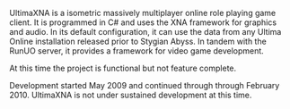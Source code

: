 UltimaXNA is a isometric massively multiplayer online role playing game client. It is programmed in C# and uses the XNA framework for graphics and audio. In its default configuration, it can use the data from any Ultima Online installation released prior to Stygian Abyss. In tandem with the RunUO server, it provides a framework for video game development.

At this time the project is functional but not feature complete.

Development started May 2009 and continued through through February 2010. UltimaXNA is not under sustained development at this time.
